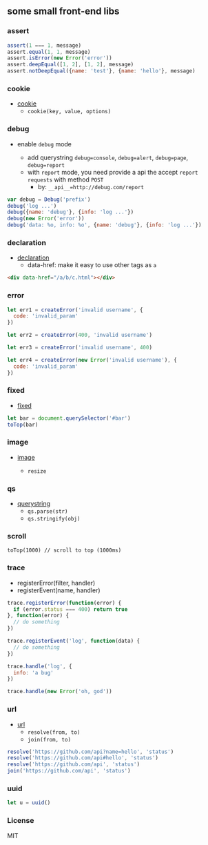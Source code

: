 ## some small front-end libs

### assert

```js
assert(1 === 1, message)
assert.equal(1, 1, message)
assert.isError(new Error('error'))
assert.deepEqual([1, 2], [1, 2], message)
assert.notDeepEqual({name: 'test'}, {name: 'hello'}, message)
```

### cookie

* [cookie](lib/cookie.js)
  - `cookie(key, value, options)`

### debug

* enable `debug` mode

  - add querystring `debug=console`, `debug=alert`, `debug=page`, `debug=report`
  - with `report` mode, you need provide a api the accept `report requests` with method `POST`
    * by: `__api__=http://debug.com/report`

```js
var debug = Debug('prefix')
debug('log ...')
debug({name: 'debug'}, {info: 'log ...'})
debug(new Error('error'))
debug('data: %o, info: %o', {name: 'debug'}, {info: 'log ...'})
```

### declaration

* [declaration](lib/declaration.js)
  - data-href: make it easy to use other tags as `a`

```html
<div data-href="/a/b/c.html"></div>
```

### error

```js
let err1 = createError('invalid username', {
  code: 'invalid_param'
})

let err2 = createError(400, 'invalid username')

let err3 = createError('invalid username', 400)

let err4 = createError(new Error('invalid username'), {
  code: 'invalid_param'
})
```

### fixed

* [fixed](lib/fixed.js)

```js
let bar = document.querySelector('#bar')
toTop(bar)
```

### image

* [image](lib/image.js)

  - `resize`

### qs

* [querystring](lib/qs.js)
  - `qs.parse(str)`
  - `qs.stringify(obj)`

### scroll

```
toTop(1000) // scroll to top (1000ms)
```

### trace

* registerError(filter, handler)
* registerEvent(name, handler)

```js
trace.registerError(function(error) {
  if (error.status === 400) return true
}, function(error) {
  // do something
})

trace.registerEvent('log', function(data) {
  // do something
})

trace.handle('log', {
  info: 'a bug'
})

trace.handle(new Error('oh, god'))
```

### url

* [url](lib/url.js)
  - `resolve(from, to)`
  - `join(from, to)`

```js
resolve('https://github.com/api?name=hello', 'status')
resolve('https://github.com/api#hello', 'status')
resolve('https://github.com/api', 'status')
join('https://github.com/api', 'status')
```

### uuid

```js
let u = uuid()
```

### License
MIT
